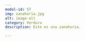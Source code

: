 ```yaml
---
modal-id: 57
img: zanahoria.jpg
alt: image-alt
category: Verdura
description: Esto es una zanahoria.

---
```


